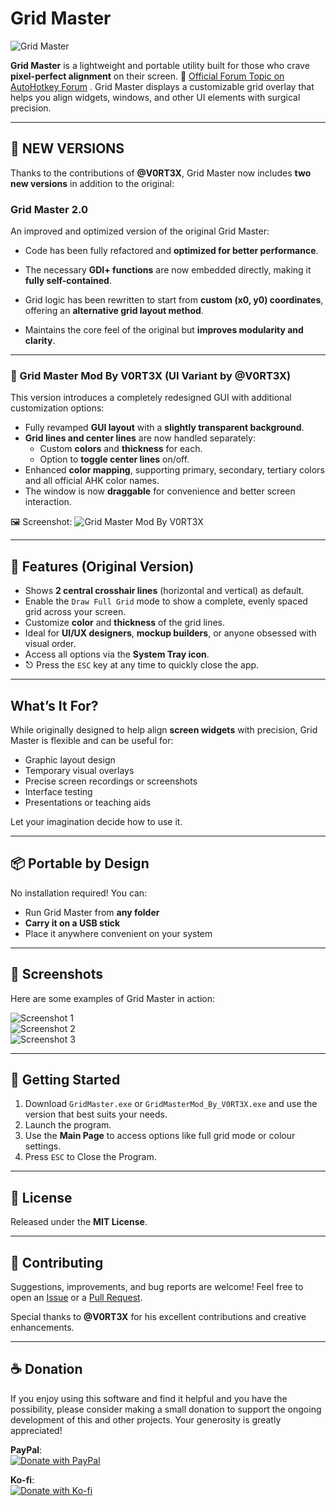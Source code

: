 # Grid Master

![Grid Master](gitAssets/GMmain.png)

**Grid Master** is a lightweight and portable utility built for those who crave **pixel-perfect alignment** on their screen. 📌 [Official Forum Topic on AutoHotkey Forum](https://www.autohotkey.com/boards/viewtopic.php?f=6&t=137889) . Grid Master displays a customizable grid overlay that helps you align widgets, windows, and other UI elements with surgical precision.

---

## 📢 NEW VERSIONS

Thanks to the contributions of **@V0RT3X**, Grid Master now includes **two new versions** in addition to the original:

### Grid Master 2.0
An improved and optimized version of the original Grid Master:

- Code has been fully refactored and **optimized for better performance**.

- The necessary **GDI+ functions** are now embedded directly, making it **fully self-contained**.

- Grid logic has been rewritten to start from **custom (x0, y0) coordinates**, offering an **alternative grid layout method**.

- Maintains the core feel of the original but **improves modularity and clarity**.

  

---

### 🎨 Grid Master Mod By V0RT3X (UI Variant by @V0RT3X)
This version introduces a completely redesigned GUI with additional customization options:

- Fully revamped **GUI layout** with a **slightly transparent background**.
- **Grid lines and center lines** are now handled separately:
  - Custom **colors** and **thickness** for each.
  - Option to **toggle center lines** on/off.
- Enhanced **color mapping**, supporting primary, secondary, tertiary colors and all official AHK color names.
- The window is now **draggable** for convenience and better screen interaction.

🖼️ Screenshot:
![Grid Master Mod By V0RT3X](gitAssets/GMmainGridMasterMod_By_V0RT3X.png)

---

## 🧩 Features (Original Version)

- Shows **2 central crosshair lines** (horizontal and vertical) as default.
- Enable the `Draw Full Grid` mode to show a complete, evenly spaced grid across your screen.
- Customize **color** and **thickness** of the grid lines.
- Ideal for **UI/UX designers**, **mockup builders**, or anyone obsessed with visual order.
- Access all options via the **System Tray icon**.
- ⎋ Press the `ESC` key at any time to quickly close the app.

---

## What’s It For?

While originally designed to help align **screen widgets** with precision, Grid Master is flexible and can be useful for:

- Graphic layout design
- Temporary visual overlays
- Precise screen recordings or screenshots
- Interface testing
- Presentations or teaching aids

Let your imagination decide how to use it.

---

## 📦 Portable by Design

No installation required! You can:

- Run Grid Master from **any folder**
- **Carry it on a USB stick**
- Place it anywhere convenient on your system

---

## 📸 Screenshots

Here are some examples of Grid Master in action:

![Screenshot 1](gitAssets/GMopened.png)  
![Screenshot 2](gitAssets/GMgreed1.png)  
![Screenshot 3](gitAssets/GMgreed2.png)

---

## 🚀 Getting Started

1. Download `GridMaster.exe` or `GridMasterMod_By_V0RT3X.exe` and use the version that best suits your needs.
2. Launch the program.
3. Use the **Main Page** to access options like full grid mode or colour settings.
4. Press `ESC` to Close the Program.

---

## 📜 License

Released under the **MIT License**.

---

## 🤝 Contributing

Suggestions, improvements, and bug reports are welcome! Feel free to open an [Issue](https://github.com/your-username/GridMaster/issues) or a [Pull Request](https://github.com/your-username/GridMaster/pulls).

Special thanks to **@V0RT3X** for his excellent contributions and creative enhancements.

---

## ☕ Donation

If you enjoy using this software and find it helpful and you have the possibility, please consider making a small donation to support the ongoing development of this and other projects. Your generosity is greatly appreciated!

**PayPal**:  
[![Donate with PayPal](https://www.paypalobjects.com/en_US/i/btn/btn_donateCC_LG.gif)](https://www.paypal.com/ncp/payment/WYU4A2HTRTVHG)

**Ko-fi**:  
[![Donate with Ko-fi](https://www.ko-fi.com/img/githubbutton_sm.svg)](https://ko-fi.com/special_niewbie)